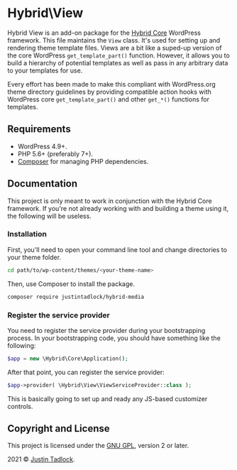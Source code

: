 # Hybrid\\View

Hybrid View is an add-on package for the [Hybrid Core](https://github.com/justintadlock/hybrid-core) WordPress framework.
This file maintains the `View` class.  It's used for setting up and rendering theme template files.
Views are a bit like a suped-up version of the core WordPress `get_template_part()` function.
However, it allows you to build a hierarchy of potential templates as well as pass in any arbitrary data to your templates for use.

Every effort has been made to make this compliant with WordPress.org theme directory guidelines by providing compatible action hooks with WordPress core `get_template_part()` and other `get_*()` functions for templates.

## Requirements

* WordPress 4.9+.
* PHP 5.6+ (preferably 7+).
* [Composer](https://getcomposer.org/) for managing PHP dependencies.

## Documentation

This project is only meant to work in conjunction with the Hybrid Core framework.  If you're not already working with and building a theme using it, the following will be useless.

### Installation

First, you'll need to open your command line tool and change directories to your theme folder.

```bash
cd path/to/wp-content/themes/<your-theme-name>
```

Then, use Composer to install the package.

```bash
composer require justintadlock/hybrid-media
```

### Register the service provider

You need to register the service provider during your bootstrapping process.  In your bootstrapping code, you should have something like the following:

```php
$app = new \Hybrid\Core\Application();
```

After that point, you can register the service provider:

```php
$app->provider( \Hybrid\View\ViewServiceProvider::class );
```

This is basically going to set up and ready any JS-based customizer controls.

## Copyright and License

This project is licensed under the [GNU GPL](http://www.gnu.org/licenses/old-licenses/gpl-2.0.html), version 2 or later.

2021 &copy; [Justin Tadlock](http://justintadlock.com).
